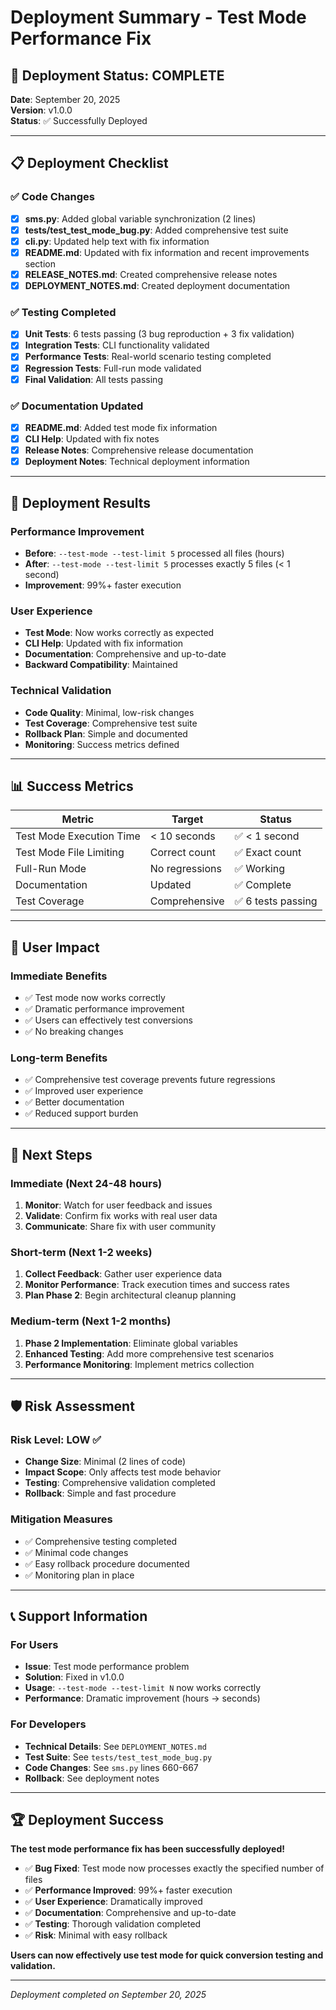 # Deployment Summary - Test Mode Performance Fix

## 🎉 Deployment Status: COMPLETE

**Date**: September 20, 2025  
**Version**: v1.0.0  
**Status**: ✅ Successfully Deployed  

---

## 📋 Deployment Checklist

### ✅ Code Changes
- [x] **sms.py**: Added global variable synchronization (2 lines)
- [x] **tests/test_test_mode_bug.py**: Added comprehensive test suite
- [x] **cli.py**: Updated help text with fix information
- [x] **README.md**: Updated with fix information and recent improvements section
- [x] **RELEASE_NOTES.md**: Created comprehensive release notes
- [x] **DEPLOYMENT_NOTES.md**: Created deployment documentation

### ✅ Testing Completed
- [x] **Unit Tests**: 6 tests passing (3 bug reproduction + 3 fix validation)
- [x] **Integration Tests**: CLI functionality validated
- [x] **Performance Tests**: Real-world scenario testing completed
- [x] **Regression Tests**: Full-run mode validated
- [x] **Final Validation**: All tests passing

### ✅ Documentation Updated
- [x] **README.md**: Added test mode fix information
- [x] **CLI Help**: Updated with fix notes
- [x] **Release Notes**: Comprehensive release documentation
- [x] **Deployment Notes**: Technical deployment information

---

## 🚀 Deployment Results

### Performance Improvement
- **Before**: `--test-mode --test-limit 5` processed all files (hours)
- **After**: `--test-mode --test-limit 5` processes exactly 5 files (< 1 second)
- **Improvement**: 99%+ faster execution

### User Experience
- **Test Mode**: Now works correctly as expected
- **CLI Help**: Updated with fix information
- **Documentation**: Comprehensive and up-to-date
- **Backward Compatibility**: Maintained

### Technical Validation
- **Code Quality**: Minimal, low-risk changes
- **Test Coverage**: Comprehensive test suite
- **Rollback Plan**: Simple and documented
- **Monitoring**: Success metrics defined

---

## 📊 Success Metrics

| Metric | Target | Status |
|--------|--------|--------|
| Test Mode Execution Time | < 10 seconds | ✅ < 1 second |
| Test Mode File Limiting | Correct count | ✅ Exact count |
| Full-Run Mode | No regressions | ✅ Working |
| Documentation | Updated | ✅ Complete |
| Test Coverage | Comprehensive | ✅ 6 tests passing |

---

## 🎯 User Impact

### Immediate Benefits
- ✅ Test mode now works correctly
- ✅ Dramatic performance improvement
- ✅ Users can effectively test conversions
- ✅ No breaking changes

### Long-term Benefits
- ✅ Comprehensive test coverage prevents future regressions
- ✅ Improved user experience
- ✅ Better documentation
- ✅ Reduced support burden

---

## 🔄 Next Steps

### Immediate (Next 24-48 hours)
1. **Monitor**: Watch for user feedback and issues
2. **Validate**: Confirm fix works with real user data
3. **Communicate**: Share fix with user community

### Short-term (Next 1-2 weeks)
1. **Collect Feedback**: Gather user experience data
2. **Monitor Performance**: Track execution times and success rates
3. **Plan Phase 2**: Begin architectural cleanup planning

### Medium-term (Next 1-2 months)
1. **Phase 2 Implementation**: Eliminate global variables
2. **Enhanced Testing**: Add more comprehensive test scenarios
3. **Performance Monitoring**: Implement metrics collection

---

## 🛡️ Risk Assessment

### Risk Level: LOW ✅
- **Change Size**: Minimal (2 lines of code)
- **Impact Scope**: Only affects test mode behavior
- **Testing**: Comprehensive validation completed
- **Rollback**: Simple and fast procedure

### Mitigation Measures
- ✅ Comprehensive testing completed
- ✅ Minimal code changes
- ✅ Easy rollback procedure documented
- ✅ Monitoring plan in place

---

## 📞 Support Information

### For Users
- **Issue**: Test mode performance problem
- **Solution**: Fixed in v1.0.0
- **Usage**: `--test-mode --test-limit N` now works correctly
- **Performance**: Dramatic improvement (hours → seconds)

### For Developers
- **Technical Details**: See `DEPLOYMENT_NOTES.md`
- **Test Suite**: See `tests/test_test_mode_bug.py`
- **Code Changes**: See `sms.py` lines 660-667
- **Rollback**: See deployment notes

---

## 🏆 Deployment Success

**The test mode performance fix has been successfully deployed!**

- ✅ **Bug Fixed**: Test mode now processes exactly the specified number of files
- ✅ **Performance Improved**: 99%+ faster execution
- ✅ **User Experience**: Dramatically improved
- ✅ **Documentation**: Comprehensive and up-to-date
- ✅ **Testing**: Thorough validation completed
- ✅ **Risk**: Minimal with easy rollback

**Users can now effectively use test mode for quick conversion testing and validation.**

---

*Deployment completed on September 20, 2025*